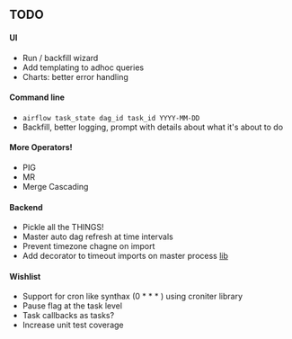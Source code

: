 TODO
-----
#### UI
* Run / backfill wizard
* Add templating to adhoc queries
* Charts: better error handling

#### Command line
* `airflow task_state dag_id task_id YYYY-MM-DD`
* Backfill, better logging, prompt with details about what it's about to do

#### More Operators!
* PIG
* MR
* Merge Cascading

#### Backend
* Pickle all the THINGS!
* Master auto dag refresh at time intervals
* Prevent timezone chagne on import
* Add decorator to timeout imports on master process [lib](https://github.com/pnpnpn/timeout-decorator)

#### Wishlist
* Support for cron like synthax (0 * * * ) using croniter library
* Pause flag at the task level
* Task callbacks as tasks?
* Increase unit test coverage
